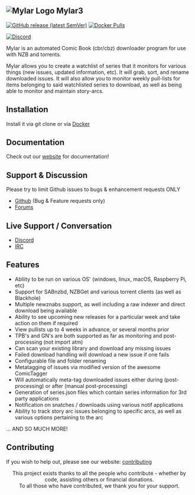 ## ![Mylar Logo](https://github.com/mylar3/mylar3/blob/master/data/images/mylarlogo.png) Mylar3

[![GitHub release (latest SemVer)](https://img.shields.io/github/v/release/mylar3/mylar3?color=blue&label=current%20release&sort=semver)](https://github.com/mylar3/mylar3/releases)
[![Docker Pulls](https://img.shields.io/docker/pulls/linuxserver/mylar3)](https://hub.docker.com/r/linuxserver/mylar3)

[![Discord](https://img.shields.io/discord/826493118106697758?label=Discord&color=blue)](https://discord.gg/6UG94R7E8T)

Mylar is an automated Comic Book (cbr/cbz) downloader program for use with NZB and torrents.

Mylar allows you to create a watchlist of series that it monitors for various things (new issues, updated information, etc). It will grab, sort, and rename downloaded issues.
It will also allow you to monitor weekly pull-lists for items belonging to said watchlisted series to download, as well as being able to monitor and maintain story-arcs.

## Installation
Install it via git clone or via [Docker](https://hub.docker.com/r/linuxserver/mylar3)

## Documentation
Check out our [website](https://mylarcomics.com) for documentation!

## Support & Discussion
Please try to limit Github issues to bugs & enhancement requests ONLY
- [Github](https://github.com/mylar3/mylar3/issues) (Bug & Feature requests only)
- [Forums](https://forum.mylarcomics.com)

## Live Support / Conversation
- [Discord](https://discord.gg/6UG94R7E8T)
- [IRC](https://web.libera.chat/?channels=#mylar)

## Features
- Abliity to be run on various OS' (windows, linux, macOS, Raspberry Pi, etc)
- Support for SABnzbd, NZBGet and various torrent clients (as well as Blackhole)
- Multiple newznabs support, as well including a raw indexer and direct download being available
- Ability to see upcoming new releases for a particular week and take action on them if required
- View pullists up to 4 weeks in advance, or several months prior
- TPB's and GN's are both supported as far as monitoring and post-processing (not import atm)
- Can scan your existing library and download any missing issues
- Failed download handling will download a new issue if one fails
- Configurable file and folder renaming
- Metatagging of issues via modified version of the awesome ComicTagger 
- Will automatically meta-tag downloaded issues either during (post-processing) or after (manual post-processing)
- Generation of series.json files which contain series information for 3rd party applications
- Notification on snatches / downloads using various notif applications
- Ability to track story arc issues belonging to specific arcs, as well as various options pertaining to the arc

...
AND SO MUCH MORE!

## Contributing
If you wish to help out, please see our website: [contributing](https://mylarcomics.com/docs/contributing)
 
<p align="center">This project exists thanks to all the people who contribute - whether by code, assisting others or financial donations.</br> 
To all those who have contributed, we thank you for your support.</p>
